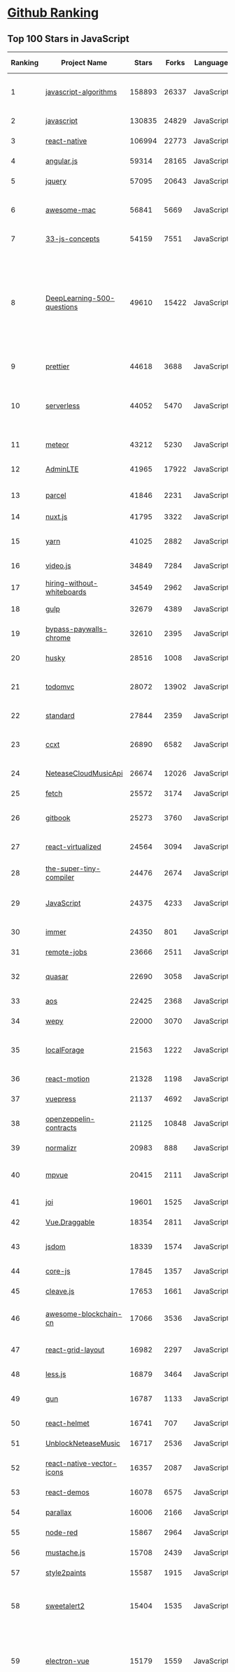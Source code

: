[Github Ranking](../README.md)
==========

## Top 100 Stars in JavaScript

| Ranking | Project Name | Stars | Forks | Language | Open Issues | Description | Last Commit |
| ------- | ------------ | ----- | ----- | -------- | ----------- | ----------- | ----------- |
| 1 | [javascript-algorithms](https://github.com/trekhleb/javascript-algorithms) | 158893 | 26337 | JavaScript | 104 | 📝 Algorithms and data structures implemented in JavaScript with explanations and links to further readings | 2023-01-09T14:50:18Z |
| 2 | [javascript](https://github.com/airbnb/javascript) | 130835 | 24829 | JavaScript | 94 | JavaScript Style Guide | 2023-01-12T11:12:57Z |
| 3 | [react-native](https://github.com/facebook/react-native) | 106994 | 22773 | JavaScript | 2040 | A framework for building native applications using React | 2023-01-13T20:29:46Z |
| 4 | [angular.js](https://github.com/angular/angular.js) | 59314 | 28165 | JavaScript | 391 | AngularJS - HTML enhanced for web apps! | 2022-04-12T15:57:22Z |
| 5 | [jquery](https://github.com/jquery/jquery) | 57095 | 20643 | JavaScript | 78 | jQuery JavaScript Library | 2023-01-12T23:42:03Z |
| 6 | [awesome-mac](https://github.com/jaywcjlove/awesome-mac) | 56841 | 5669 | JavaScript | 87 |  Now we have become very big, Different from the original idea. Collect premium software in various categories. | 2023-01-12T10:42:27Z |
| 7 | [33-js-concepts](https://github.com/leonardomso/33-js-concepts) | 54159 | 7551 | JavaScript | 14 | 📜 33 JavaScript concepts every developer should know. | 2023-01-01T18:44:34Z |
| 8 | [DeepLearning-500-questions](https://github.com/scutan90/DeepLearning-500-questions) | 49610 | 15422 | JavaScript | 100 | 深度学习500问，以问答形式对常用的概率知识、线性代数、机器学习、深度学习、计算机视觉等热点问题进行阐述，以帮助自己及有需要的读者。 全书分为18个章节，50余万字。由于水平有限，书中不妥之处恳请广大读者批评指正。   未完待续............ 如有意合作，联系scutjy2015@163.com                     版权所有，违权必究       Tan 2018.06 | 2022-07-16T02:22:55Z |
| 9 | [prettier](https://github.com/prettier/prettier) | 44618 | 3688 | JavaScript | 907 | Prettier is an opinionated code formatter. | 2023-01-14T02:57:39Z |
| 10 | [serverless](https://github.com/serverless/serverless) | 44052 | 5470 | JavaScript | 945 | ⚡ Serverless Framework – Build web, mobile and IoT applications with serverless architectures using AWS Lambda, Azure Functions, Google CloudFunctions & more! –  | 2023-01-13T17:03:40Z |
| 11 | [meteor](https://github.com/meteor/meteor) | 43212 | 5230 | JavaScript | 174 | Meteor, the JavaScript App Platform | 2023-01-13T22:27:27Z |
| 12 | [AdminLTE](https://github.com/ColorlibHQ/AdminLTE) | 41965 | 17922 | JavaScript | 67 | AdminLTE - Free admin dashboard template based on Bootstrap 4 | 2023-01-10T03:03:53Z |
| 13 | [parcel](https://github.com/parcel-bundler/parcel) | 41846 | 2231 | JavaScript | 665 | The zero configuration build tool for the web. 📦🚀 | 2023-01-14T01:44:04Z |
| 14 | [nuxt.js](https://github.com/nuxt/nuxt.js) | 41795 | 3322 | JavaScript | 492 | The Intuitive Vue(2) Framework | 2023-01-08T08:41:25Z |
| 15 | [yarn](https://github.com/yarnpkg/yarn) | 41025 | 2882 | JavaScript | 1809 | The 1.x line is frozen - features and bugfixes now happen on https://github.com/yarnpkg/berry | 2022-12-03T18:04:46Z |
| 16 | [video.js](https://github.com/videojs/video.js) | 34849 | 7284 | JavaScript | 370 | Video.js - open source HTML5 video player | 2023-01-13T11:36:10Z |
| 17 | [hiring-without-whiteboards](https://github.com/poteto/hiring-without-whiteboards) | 34549 | 2962 | JavaScript | 0 | ⭐️  Companies that don't have a broken hiring process | 2023-01-07T20:45:58Z |
| 18 | [gulp](https://github.com/gulpjs/gulp) | 32679 | 4389 | JavaScript | 24 | A toolkit to automate & enhance your workflow | 2022-12-19T18:02:08Z |
| 19 | [bypass-paywalls-chrome](https://github.com/iamadamdev/bypass-paywalls-chrome) | 32610 | 2395 | JavaScript | 1 | Bypass Paywalls web browser extension for Chrome and Firefox. | 2022-12-24T06:36:36Z |
| 20 | [husky](https://github.com/typicode/husky) | 28516 | 1008 | JavaScript | 9 | Git hooks made easy 🐶 woof! | 2023-01-05T01:03:54Z |
| 21 | [todomvc](https://github.com/tastejs/todomvc) | 28072 | 13902 | JavaScript | 135 | Helping you select an MV* framework - Todo apps for React.js, Ember.js, Angular, and many more | 2022-12-07T15:51:16Z |
| 22 | [standard](https://github.com/standard/standard) | 27844 | 2359 | JavaScript | 85 | 🌟 JavaScript Style Guide, with linter & automatic code fixer | 2023-01-11T12:03:01Z |
| 23 | [ccxt](https://github.com/ccxt/ccxt) | 26890 | 6582 | JavaScript | 619 | A JavaScript / Python / PHP cryptocurrency trading API with support for more than 100 bitcoin/altcoin exchanges | 2023-01-14T00:28:56Z |
| 24 | [NeteaseCloudMusicApi](https://github.com/Binaryify/NeteaseCloudMusicApi) | 26674 | 12026 | JavaScript | 90 | 网易云音乐 Node.js API service | 2023-01-11T04:07:37Z |
| 25 | [fetch](https://github.com/github/fetch) | 25572 | 3174 | JavaScript | 39 | A window.fetch JavaScript polyfill. | 2022-12-27T04:25:06Z |
| 26 | [gitbook](https://github.com/GitbookIO/gitbook) | 25273 | 3760 | JavaScript | 0 | 📝 Modern documentation format and toolchain using Git and Markdown | 2022-10-13T09:52:57Z |
| 27 | [react-virtualized](https://github.com/bvaughn/react-virtualized) | 24564 | 3094 | JavaScript | 440 | React components for efficiently rendering large lists and tabular data | 2022-11-29T20:35:22Z |
| 28 | [the-super-tiny-compiler](https://github.com/jamiebuilds/the-super-tiny-compiler) | 24476 | 2674 | JavaScript | 0 | :snowman: Possibly the smallest compiler ever | 2022-12-03T06:33:56Z |
| 29 | [JavaScript](https://github.com/TheAlgorithms/JavaScript) | 24375 | 4233 | JavaScript | 4 | Algorithms and Data Structures implemented in JavaScript for beginners, following best practices. | 2023-01-13T09:11:28Z |
| 30 | [immer](https://github.com/immerjs/immer) | 24350 | 801 | JavaScript | 29 | Create the next immutable state by mutating the current one | 2023-01-03T20:16:46Z |
| 31 | [remote-jobs](https://github.com/remoteintech/remote-jobs) | 23666 | 2511 | JavaScript | 11 | A list of semi to fully remote-friendly companies (jobs) in tech. | 2023-01-09T12:48:17Z |
| 32 | [quasar](https://github.com/quasarframework/quasar) | 22690 | 3058 | JavaScript | 352 | Quasar Framework - Build high-performance VueJS user interfaces in record time | 2023-01-14T01:42:13Z |
| 33 | [aos](https://github.com/michalsnik/aos) | 22425 | 2368 | JavaScript | 291 | Animate on scroll library | 2022-12-08T22:18:06Z |
| 34 | [wepy](https://github.com/Tencent/wepy) | 22000 | 3070 | JavaScript | 352 | 小程序组件化开发框架 | 2023-01-07T19:47:55Z |
| 35 | [localForage](https://github.com/localForage/localForage) | 21563 | 1222 | JavaScript | 200 | 💾 Offline storage, improved. Wraps IndexedDB, WebSQL, or localStorage using a simple but powerful API. | 2022-12-23T23:04:15Z |
| 36 | [react-motion](https://github.com/chenglou/react-motion) | 21328 | 1198 | JavaScript | 148 | A spring that solves your animation problems. | 2022-12-08T17:31:42Z |
| 37 | [vuepress](https://github.com/vuejs/vuepress) | 21137 | 4692 | JavaScript | 479 | 📝 Minimalistic Vue-powered static site generator | 2023-01-06T06:03:08Z |
| 38 | [openzeppelin-contracts](https://github.com/OpenZeppelin/openzeppelin-contracts) | 21125 | 10848 | JavaScript | 137 | OpenZeppelin Contracts is a library for secure smart contract development. | 2023-01-14T01:28:28Z |
| 39 | [normalizr](https://github.com/paularmstrong/normalizr) | 20983 | 888 | JavaScript | 0 | Normalizes nested JSON according to a schema | 2022-03-19T22:44:12Z |
| 40 | [mpvue](https://github.com/Meituan-Dianping/mpvue) | 20415 | 2111 | JavaScript | 423 | 基于 Vue.js 的小程序开发框架，从底层支持 Vue.js 语法和构建工具体系。 | 2022-03-02T04:31:30Z |
| 41 | [joi](https://github.com/hapijs/joi) | 19601 | 1525 | JavaScript | 128 | The most powerful data validation library for JS | 2022-12-20T14:52:21Z |
| 42 | [Vue.Draggable](https://github.com/SortableJS/Vue.Draggable) | 18354 | 2811 | JavaScript | 188 | Vue drag-and-drop component based on Sortable.js | 2023-01-06T01:36:47Z |
| 43 | [jsdom](https://github.com/jsdom/jsdom) | 18339 | 1574 | JavaScript | 426 | A JavaScript implementation of various web standards, for use with Node.js | 2023-01-13T21:25:52Z |
| 44 | [core-js](https://github.com/zloirock/core-js) | 17845 | 1357 | JavaScript | 22 | Standard Library | 2023-01-13T20:41:53Z |
| 45 | [cleave.js](https://github.com/nosir/cleave.js) | 17653 | 1661 | JavaScript | 179 | Format input text content when you are typing... | 2023-01-12T10:04:41Z |
| 46 | [awesome-blockchain-cn](https://github.com/chaozh/awesome-blockchain-cn) | 17066 | 3536 | JavaScript | 14 | 收集所有区块链(BlockChain)技术开发相关资料，包括Fabric和Ethereum开发资料 | 2022-10-30T10:15:52Z |
| 47 | [react-grid-layout](https://github.com/react-grid-layout/react-grid-layout) | 16982 | 2297 | JavaScript | 29 | A draggable and resizable grid layout with responsive breakpoints, for React. | 2023-01-08T13:20:33Z |
| 48 | [less.js](https://github.com/less/less.js) | 16879 | 3464 | JavaScript | 164 | Less. The dynamic stylesheet language. | 2023-01-08T14:34:01Z |
| 49 | [gun](https://github.com/amark/gun) | 16787 | 1133 | JavaScript | 246 | An open source cybersecurity protocol for syncing decentralized graph data. | 2023-01-08T23:27:41Z |
| 50 | [react-helmet](https://github.com/nfl/react-helmet) | 16741 | 707 | JavaScript | 155 | A document head manager for React | 2022-12-30T20:29:14Z |
| 51 | [UnblockNeteaseMusic](https://github.com/nondanee/UnblockNeteaseMusic) | 16717 | 2536 | JavaScript | 196 | Revive unavailable songs for Netease Cloud Music | 2022-03-29T03:36:36Z |
| 52 | [react-native-vector-icons](https://github.com/oblador/react-native-vector-icons) | 16357 | 2087 | JavaScript | 367 | Customizable Icons for React Native with support for image source and full styling. | 2023-01-09T19:45:17Z |
| 53 | [react-demos](https://github.com/ruanyf/react-demos) | 16078 | 6575 | JavaScript | 0 | a collection of simple demos of React.js | 2022-12-07T11:29:56Z |
| 54 | [parallax](https://github.com/wagerfield/parallax) | 16006 | 2166 | JavaScript | 65 | Parallax Engine that reacts to the orientation of a smart device | 2022-09-14T05:58:37Z |
| 55 | [node-red](https://github.com/node-red/node-red) | 15867 | 2964 | JavaScript | 231 | Low-code programming for event-driven applications | 2023-01-13T11:11:16Z |
| 56 | [mustache.js](https://github.com/janl/mustache.js) | 15708 | 2439 | JavaScript | 67 | Minimal templating with {{mustaches}} in JavaScript | 2022-07-09T17:59:11Z |
| 57 | [style2paints](https://github.com/lllyasviel/style2paints) | 15587 | 1915 | JavaScript | 23 | sketch + style = paints :art: (TOG2018/SIGGRAPH2018ASIA) | 2023-01-09T12:07:27Z |
| 58 | [sweetalert2](https://github.com/sweetalert2/sweetalert2) | 15404 | 1535 | JavaScript | 4 | A beautiful, responsive, highly customizable and accessible (WAI-ARIA) replacement for JavaScript's popup boxes. Zero dependencies. | 2023-01-11T13:25:24Z |
| 59 | [electron-vue](https://github.com/SimulatedGREG/electron-vue) | 15179 | 1559 | JavaScript | 269 | An Electron & Vue.js quick start boilerplate with vue-cli scaffolding, common Vue plugins, electron-packager/electron-builder, unit/e2e testing, vue-devtools, and webpack. | 2022-01-14T15:11:42Z |
| 60 | [Flat-UI](https://github.com/designmodo/Flat-UI) | 14970 | 2381 | JavaScript | 9 | Flat UI Free - Design Framework (html/css3/less/js). Flat UI is based on Bootstrap, a comfortable, responsive, and functional framework that simplifies the development of websites. | 2022-08-19T06:10:16Z |

